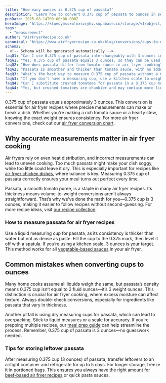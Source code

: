 ```yaml
---
title: "How many ounces is 0.375 cup of passata?"
description: "Learn how to convert 0.375 cup of passata to ounces in seconds with our simple guide. Perfect for air fryer recipes!"
pubDate: 2025-08-14T00:00:00.000Z
heroImage: "https://klueoymssxwfnxsvcyhv.supabase.co/storage/v1/object/public/Shmucket/how-many-ounces-is-0-375-cup-of-passata.webp"
tags:
  - "measurement"
author: "AirFryerRecipe.co.uk"
canonical: "https://www.airfryerrecipe.co.uk/blog/conversions/cups-to-ounces/how-many-ounces-is-0-375-cup-of-passata"
schema: |
  <!-- Schema will be generated automatically -->
faqQ1: "Can I use 0.375 cup of passata interchangeably with 3 ounces in air fryer recipes?"
faqA1: "Yes, 0.375 cup of passata equals 3 ounces, so they can be used interchangeably in air fryer recipes. However, for best results, use a kitchen scale to confirm the weight, especially if the recipe specifies ounces."
faqQ2: "How does passata differ from tomato sauce in air fryer cooking?"
faqA2: "Passata is smoother and thicker than tomato sauce, with no added seasonings. In air fryer recipes, it provides a concentrated tomato flavor without extra moisture, making it ideal for coatings or marinades."
faqQ3: "What’s the best way to measure 0.375 cup of passata without a measuring cup?"
faqA3: "If you don’t have a measuring cup, use a kitchen scale to weigh out 3 ounces of passata. Alternatively, eyeball it by filling a standard cup halfway, then removing about a quarter of that amount."
faqQ4: "Can I substitute crushed tomatoes for passata in a 0.375 cup measurement?"
faqA4: "Yes, but crushed tomatoes are chunkier and may contain more liquid. For air fryer recipes, blend them briefly to mimic passata’s texture, and adjust cooking time if the dish seems too wet."
---
```

<p>0.375 cup of passata equals approximately 3 ounces. This conversion is essential for air fryer recipes where precise measurements can make or break a dish. Whether you're making a rich tomato sauce or a hearty stew, knowing the exact weight ensures consistency. For more air fryer conversions, check out our <a href=https://www.airfryerrecipe.co.uk/air-fryer-conversion-chart>air fryer conversion chart</a>.</p>  

<h2>Why accurate measurements matter in air fryer cooking</h2>  
<p>Air fryers rely on even heat distribution, and incorrect measurements can lead to uneven cooking. Too much passata might make your dish soggy, while too little could leave it dry. This is especially important for recipes like <a href=https://www.airfryerrecipe.co.uk/recipe-category/chicken>air fryer chicken dishes</a>, where balance is key. Measuring 0.375 cup of passata correctly ensures your meal turns out perfect every time.</p>  

<p>Passata, a smooth tomato puree, is a staple in many air fryer recipes. Its thickness means volume-to-weight conversions aren’t always straightforward. That’s why we’ve done the math for you—0.375 cup is 3 ounces, making it easier to follow recipes without second-guessing. For more recipe ideas, visit <a href=https://www.airfryerrecipe.co.uk/recipes>our recipe collection</a>.</p>  

<h3>How to measure passata for air fryer recipes</h3>  
<p>Use a liquid measuring cup for passata, as its consistency is thicker than water but not as dense as paste. Fill the cup to the 0.375 mark, then level it off with a spatula. If you’re using a kitchen scale, 3 ounces is your target. This method works for all <a href=https://www.airfryerrecipe.co.uk/recipe-category/vegetables>vegetable-based sauces</a> in your air fryer.</p>  

<h2>Common mistakes when converting cups to ounces</h2>  
<p>Many home cooks assume all liquids weigh the same, but passata’s density means 0.375 cup isn’t equal to 3 fluid ounces—it’s 3 weight ounces. This distinction is crucial for air fryer cooking, where excess moisture can affect texture. Always double-check conversions, especially for ingredients like passata that vary in thickness.</p>  

<p>Another pitfall is using dry measuring cups for passata, which can lead to overpacking. Stick to liquid measures or a scale for accuracy. If you’re prepping multiple recipes, our <a href=https://www.airfryerrecipe.co.uk/meal-prep>meal prep guide</a> can help streamline the process. Remember, 0.375 cup of passata is 3 ounces—no guesswork needed.</p>  

<h3>Tips for storing leftover passata</h3>  
<p>After measuring 0.375 cup (3 ounces) of passata, transfer leftovers to an airtight container and refrigerate for up to 5 days. For longer storage, freeze it in portioned bags. This ensures you always have the right amount for <a href=https://www.airfryerrecipe.co.uk/recipe-category/beef>beef-based air fryer recipes</a> or quick pasta sauces.</p>
